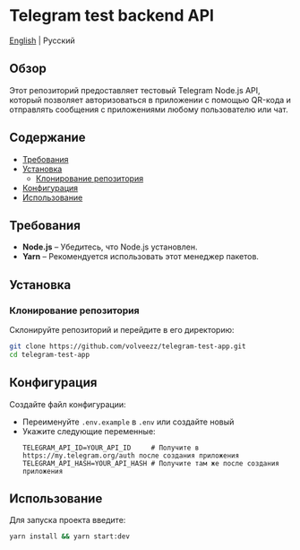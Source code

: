 # Telegram test backend API

[English](https://github.com/volveezz/telegram-test-app/blob/main/README.md) | Русский

## Обзор

Этот репозиторий предоставляет тестовый Telegram Node.js API, который позволяет авторизоваться в приложении с помощью QR-кода и отправлять сообщения с приложениями любому пользователю или чат.

## Содержание

-  [Требования](#требования)
-  [Установка](#установка)
   -  [Клонирование репозитория](#клонирование-репозитория)
-  [Конфигурация](#конфигурация)
-  [Использование](#использование)

## Требования

-  **Node.js** – Убедитесь, что Node.js установлен.
-  **Yarn** – Рекомендуется использовать этот менеджер пакетов.

## Установка

### Клонирование репозитория

Склонируйте репозиторий и перейдите в его директорию:

```bash
git clone https://github.com/volveezz/telegram-test-app.git
cd telegram-test-app
```

## Конфигурация

Создайте файл конфигурации:

-  Переименуйте `.env.example` в `.env` или создайте новый
-  Укажите следующие переменные:
   ```
   TELEGRAM_API_ID=YOUR_API_ID     # Получите в https://my.telegram.org/auth после создания приложения
   TELEGRAM_API_HASH=YOUR_API_HASH # Получите там же после создания приложения
   ```

## Использование

Для запуска проекта введите:

```bash
yarn install && yarn start:dev
```
